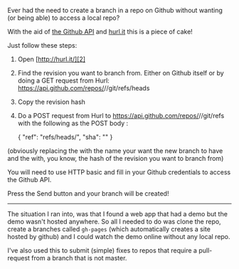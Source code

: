 Ever had the need to create a branch in a repo on Github without wanting (or being able) to access a local repo?

With the aid of [the Github API][1] and [hurl.it][2] this is a piece of cake!

Just follow these steps:

1. Open [http://hurl.it/][2]
2. Find the revision you want to branch from. Either on Github itself or by doing a GET request from Hurl: https://api.github.com/repos/<AUTHOR>/<REPO>/git/refs/heads
3. Copy the revision hash
4. Do a POST request from Hurl to https://api.github.com/repos/<AUTHOR>/<REPO>/git/refs with the following as the POST body :

    {
      "ref": "refs/heads/<NEW-BRANCH-NAME>",
      "sha": "<HASH-TO-BRANCH-FROM>"
    }

(obviously replacing the <NEW-BRANCH-NAME> with the name your want the new branch to have and the <HASH-TO-BRANCH-FROM> with, you know, the hash of the revision you want to branch from)

You will need to use HTTP basic and fill in your Github credentials to access the Github API.

Press the Send button and your branch will be created!

---

The situation I ran into, was that I found a web app that had a demo but the demo wasn't hosted anywhere. So all I needed to do was clone the repo, create a branches called `gh-pages` (which automatically creates a site hosted by github) and I could watch the demo online without any local repo.

I've also used this to submit (simple) fixes to repos that require a pull-request from a branch that is not master.

[1]: http://developer.github.com/v3/
[2]: http://hurl.it/